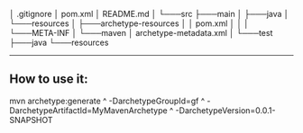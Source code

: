 │   .gitignore
│   pom.xml
│   README.md
│
└───src
    ├───main
    │   ├───java
    │   └───resources
    │       ├───archetype-resources
    │       │       pom.xml
    │       │
    │       └───META-INF
    │           └───maven
    │                   archetype-metadata.xml
    │
    └───test
        ├───java
        └───resources

-----------------------------
How to use it:
-----------------------------

mvn archetype:generate                       ^
  -DarchetypeGroupId=gf                      ^
  -DarchetypeArtifactId=MyMavenArchetype     ^
  -DarchetypeVersion=0.0.1-SNAPSHOT     